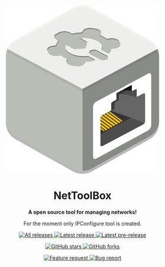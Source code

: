<div align="center">
  <img alt="NETworkManager Preview" src="https://github.com/gsirettito/NetworkToolBox/blob/main/Images/nettoolbox.png?raw=true" />
  <h1>NetToolBox</h1>
  <p>
    <b>A open source tool for managing networks!</b>
  </p>
  <p>
    For the moment only IPConfigure tool is created.
  <p>
    <a href="https://github.com/gsirettito/NetworkToolBox/releases" target="_blank">
      <img alt="All releases" src="https://img.shields.io/github/downloads/gsirettito/NetworkToolBox/total.svg?style=for-the-badge&logo=github" />
    </a>
    <a href="https://github.com/gsirettito/NetworkToolBox/releases/latest" target="_blank">
      <img alt="Latest release" src="https://img.shields.io/github/downloads/gsirettito/NetworkToolBox/latest/total.svg?style=for-the-badge&logo=github" />
    </a>
    <a href="https://github.com/gsirettito/NetworkToolBox/releases" target="_blank">
      <img alt="Latest pre-release" src="https://img.shields.io/github/downloads-pre/gsirettito/NetworkToolBox/latest/total.svg?label=downloads%40pre-release&style=for-the-badge&logo=github" />
    </a>
  </p>
  <p>
    <a href="https://github.com/gsirettito/NetworkToolBox/stargazers" target="_blank">
      <img alt="GitHub stars" src="https://img.shields.io/github/stars/gsirettito/NetworkToolBox.svg?style=for-the-badge&logo=github" />
    </a>
    <a href="https://github.com/gsirettito/NetworkToolBox/network" target="_blank">
      <img alt="GitHub forks" src="https://img.shields.io/github/forks/gsirettito/NetworkToolBox.svg?style=for-the-badge&logo=github" />
    </a>
  </p>
  <p>
    <a href="https://github.com/gsirettito/NetworkToolBox/issues/new?labels=Feature-Request&template=Feature_request.md">
      <img alt="Feature request" src="https://img.shields.io/badge/github-feature_request-green.svg?style=for-the-badge&logo=github" />
    </a>
    <a href="https://github.com/gsirettito/NetworkToolBox/issues/new?labels=Issue&template=Bug_report.md">
      <img alt="Bug report" src="https://img.shields.io/badge/github-bug_report-red.svg?style=for-the-badge&logo=github" />
    </a>
  </p>
</div>
